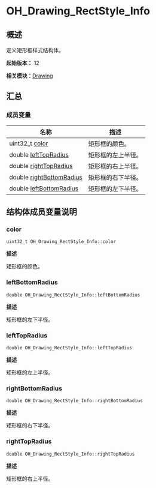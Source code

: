 # OH_Drawing_RectStyle_Info


## 概述

定义矩形框样式结构体。

**起始版本：** 12

**相关模块：**[Drawing](_drawing.md)


## 汇总


### 成员变量

| 名称 | 描述 | 
| -------- | -------- |
| uint32_t [color](#color) | 矩形框的颜色。  | 
| double [leftTopRadius](#lefttopradius) | 矩形框的左上半径。  | 
| double [rightTopRadius](#righttopradius) | 矩形框的右上半径。  | 
| double [rightBottomRadius](#rightbottomradius) | 矩形框的右下半径。  | 
| double [leftBottomRadius](#leftbottomradius) | 矩形框的左下半径。  | 


## 结构体成员变量说明


### color

```
uint32_t OH_Drawing_RectStyle_Info::color
```
**描述**

矩形框的颜色。


### leftBottomRadius

```
double OH_Drawing_RectStyle_Info::leftBottomRadius
```
**描述**

矩形框的左下半径。


### leftTopRadius

```
double OH_Drawing_RectStyle_Info::leftTopRadius
```
**描述**

矩形框的左上半径。


### rightBottomRadius

```
double OH_Drawing_RectStyle_Info::rightBottomRadius
```
**描述**

矩形框的右下半径。


### rightTopRadius

```
double OH_Drawing_RectStyle_Info::rightTopRadius
```
**描述**

矩形框的右上半径。
